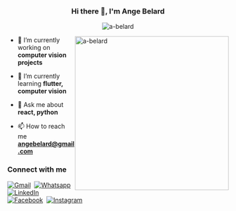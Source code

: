 <h3 align="center">Hi there 👋, I'm Ange Belard </h3>
<p align="center"><img src="https://readme-typing-svg.herokuapp.com?font=poppins&center=true&vCenter=true&size=16&lines=FULL+STACK+WEB+DEVELOPER;REACT+ON+MY+WAY;COMPUTER+VISION+ENTHUSIAST" alt="a-belard"/></p>
<img align="right" width="350px" style="margin: auto;" src="https://www.whoooa.rocks/illustrations/developer-1-solid.png" alt="a-belard"/>

- 🔭 I’m currently working on **computer vision projects**

- 🌱 I’m currently learning **flutter, computer vision**

- 💬 Ask me about **react, python**

- 📫 How to reach me **angebelard@gmail.com**


### Connect with me 
<!-- <img src="https://media.giphy.com/media/iY8CRBdQXODJSCERIr/giphy.gif" width="30px"> -->

<p>
	<a href="mailto:angebelard@gmail.com"><img img src="https://img.shields.io/badge/Gmail-D14836?style=for-the-badge&logo=gmail&logoColor=white" alt="Gmail"/></a>&nbsp;
	<a href="https://wa.me/0780578131"><img src="https://img.shields.io/badge/WhatsApp-25D366?style=for-the-badge&logo=whatsapp&logoColor=white" alt="Whatsapp"/></a>&nbsp;
	<a href="https://www.linkedin.com/in/ange-belard-r-b43552228/"><img src="https://img.shields.io/badge/linkedin-%230077B5.svg?style=for-the-badge&logo=linkedin&logoColor=white" alt="LinkedIn"/></a>&nbsp;
	<a href="https://www.facebook.com/angebelard"><img src="https://img.shields.io/badge/Facebook-%231877F2.svg?style=for-the-badge&logo=Facebook&logoColor=white" alt="Facebook"/></a>&nbsp;
	<a href="https://www.instagram.com/belix_2.0/"><img src="https://img.shields.io/badge/Instagram-%23E4405F.svg?style=for-the-badge&logo=Instagram&logoColor=white" alt="Instagram"/></a>
</p>


<!-- ### 🛠️ My Skills

#### 🧑‍💻 Languages

<p>
    	<a href="#"><img src="https://img.shields.io/badge/javascript-%23323330.svg?style=for-the-badge&logo=javascript&logoColor=%23F7DF1E"></a>&nbsp;
	<a href="#"><img src="https://img.shields.io/badge/python-3670A0?style=for-the-badge&logo=python&logoColor=ffdd54"></a>&nbsp;
	<a href="#"><img src="https://img.shields.io/badge/java-%23ED8B00.svg?style=for-the-badge&logo=java&logoColor=white"></a>&nbsp;
	<a href="#"><img src="https://img.shields.io/badge/dart-%230175C2.svg?style=for-the-badge&logo=dart&logoColor=white"></a>&nbsp;
	<a href="#"><img src="https://img.shields.io/badge/typescript-%23007ACC.svg?style=for-the-badge&logo=typescript&logoColor=white"></a>&nbsp;
	<a href="#"><img src="https://img.shields.io/badge/c-%2300599C.svg?style=for-the-badge&logo=c&logoColor=white"></a>&nbsp;
	<a href="#"><img src="https://img.shields.io/badge/c++-%2300599C.svg?style=for-the-badge&logo=c%2B%2B&logoColor=white"></a>&nbsp;
	<a href="#"><img src="https://img.shields.io/badge/html5-%23E34F26.svg?style=for-the-badge&logo=html5&logoColor=white"></a>&nbsp;
	<a href="#"><img src="https://img.shields.io/badge/css3-%231572B6.svg?style=for-the-badge&logo=css3&logoColor=white"></a>&nbsp;
	<a href="#"><img src="https://img.shields.io/badge/php-%23777BB4.svg?style=for-the-badge&logo=php&logoColor=white"></a>&nbsp;
	<a href="#"><img src="https://img.shields.io/badge/markdown-%23000000.svg?style=for-the-badge&logo=markdown&logoColor=white"></a>&nbsp;
</p>


#### 🧑‍💻 Frontend frameworks and libraies

<p>
    	<a href="#"><img src="https://img.shields.io/badge/react-%2320232a.svg?style=for-the-badge&logo=react&logoColor=%2361DAFB"></a>&nbsp;
	<a href="#"><img src="https://img.shields.io/badge/redux-%23593d88.svg?style=for-the-badge&logo=redux&logoColor=white"></a>&nbsp;
	<a href="#"><img src="ttps://img.shields.io/badge/Next-black?style=for-the-badge&logo=next.js&logoColor=white"></a>&nbsp;
	<a href="#"><img src="https://img.shields.io/badge/styled--components-DB7093?style=for-the-badge&logo=styled-components&logoColor=white"></a>&nbsp;
	<a href="#"><img src="https://img.shields.io/badge/threejs-black?style=for-the-badge&logo=three.js&logoColor=white"></a>&nbsp;
	<a href="#"><img src="https://img.shields.io/badge/angular-%23DD0031.svg?style=for-the-badge&logo=angular&logoColor=white"></a>&nbsp;
	<a href="#"><img src="https://img.shields.io/badge/CodeIgniter-%23EF4223.svg?style=for-the-badge&logo=codeIgniter&logoColor=white"></a>&nbsp;
	<a href="#"><img src="https://img.shields.io/badge/jquery-%230769AD.svg?style=for-the-badge&logo=jquery&logoColor=white"></a>&nbsp;
	<a href="#"><img src="https://img.shields.io/badge/MUI-%230081CB.svg?style=for-the-badge&logo=mui&logoColor=white"></a>&nbsp;
	<a href="#"><img src="https://img.shields.io/badge/SASS-hotpink.svg?style=for-the-badge&logo=SASS&logoColor=white"></a>&nbsp;
	<a href="#"><img src="https://img.shields.io/badge/tailwindcss-%2338B2AC.svg?style=for-the-badge&logo=tailwind-css&logoColor=white"></a>&nbsp;
</p>


#### 🧑‍💻 Backend frameworks and libraies

<p>
    	<a href="#"><img src="https://img.shields.io/badge/node.js-6DA55F?style=for-the-badge&logo=node.js&logoColor=white"></a>&nbsp;
	<a href="#"><img src="https://img.shields.io/badge/express.js-%23404d59.svg?style=for-the-badge&logo=express&logoColor=%2361DAFB"></a>&nbsp;
	<a href="#"><img src="https://img.shields.io/badge/django-%23092E20.svg?style=for-the-badge&logo=django&logoColor=white"></a>&nbsp;
	<a href="#"><img src="https://img.shields.io/badge/DJANGO-REST-ff1709?style=for-the-badge&logo=django&logoColor=white&color=ff1709&labelColor=gray"></a>&nbsp;
	<a href="#"><img src="https://img.shields.io/badge/flask-%23000.svg?style=for-the-badge&logo=flask&logoColor=white"></a>&nbsp;
	<a href="#"><img src="https://img.shields.io/badge/JWT-black?style=for-the-badge&logo=JSON%20web%20tokens"></a>&nbsp;
	<a href="#"><img src="https://img.shields.io/badge/nestjs-%23E0234E.svg?style=for-the-badge&logo=nestjs&logoColor=white"></a>&nbsp;
	<a href="#"><img src="https://img.shields.io/badge/spring-%236DB33F.svg?style=for-the-badge&logo=spring&logoColor=white"></a>&nbsp;
	<a href="#"><img src="https://img.shields.io/badge/Socket.io-black?style=for-the-badge&logo=socket.io&badgeColor=010101"></a>&nbsp;
	<a href="#"><img src="https://img.shields.io/badge/opencv-%23white.svg?style=for-the-badge&logo=opencv&logoColor=white"></a>&nbsp;
</p>


#### 🧑‍💻 Mobile frameworks

<p>
    	<a href="#"><img src="https://img.shields.io/badge/Flutter-%2302569B.svg?style=for-the-badge&logo=Flutter&logoColor=white"></a>&nbsp;
</p>


#### 🧑‍💻 ML / PL

<p>
    	<a href="#"><img src="https://img.shields.io/badge/numpy-%23013243.svg?style=for-the-badge&logo=numpy&logoColor=white"></a>&nbsp;
	<a href="#"><img src="https://img.shields.io/badge/pandas-%23150458.svg?style=for-the-badge&logo=pandas&logoColor=white"></a>&nbsp;
	<a href="#"><img src="https://img.shields.io/badge/numpy-%23013243.svg?style=for-the-badge&logo=numpy&logoColor=white"></a>&nbsp;
	<a href="#"><img src="https://img.shields.io/badge/cvzone-%23013243.svg?style=for-the-badge&logo=numpy&logoColor=white"></a>&nbsp;
</p>


#### 🏀 Design

<p>
    	<a href="#"><img src="https://img.shields.io/badge/figma-%23F24E1E.svg?style=for-the-badge&logo=figma&logoColor=white"></a>&nbsp;
	<a href="#"><img src="https://img.shields.io/badge/Adobe%20XD-470137?style=for-the-badge&logo=Adobe%20XD&logoColor=#FF61F6"></a>&nbsp;
	<a href="#"><img src="https://img.shields.io/badge/adobe%20illustrator-%23FF9A00.svg?style=for-the-badge&logo=adobe%20illustrator&logoColor=white"></a>&nbsp;
	<a href="#"><img src="https://img.shields.io/badge/blender-%23F5792A.svg?style=for-the-badge&logo=blender&logoColor=white"></a>&nbsp;
</p>


#### 🔣 Operating Systems
 
<p>
	<a href="#"><img src="https://img.shields.io/badge/Windows-0078D6?style=for-the-badge&logo=windows&logoColor=white"></a>&nbsp;
    	<a href="#"><img src="https://img.shields.io/badge/Linux-FCC624?style=for-the-badge&logo=linux&logoColor=black"></a>&nbsp;
    	<a href="#"><img src="https://img.shields.io/badge/Kali-268BEE?style=for-the-badge&logo=kalilinux&logoColor=white"></a>&nbsp;
	<a href="#"><img src="(https://img.shields.io/badge/Ubuntu-E95420?style=for-the-badge&logo=ubuntu&logoColor=white"></a>&nbsp;
	<a href="#"><img src="https://img.shields.io/badge/-Zorin%20OS-%2310AAEB?style=for-the-badge&logo=zorin&logoColor=white"></a>&nbsp;	  
</p> -->


<!-- ### 🔥 Streak Stats

<img src="https://github-readme-streak-stats.herokuapp.com?user=a-belard&theme=github-dark-blue&date_format=M%20j%5B%2C%20Y%5D" alt="a-belard"/>


### 📊 Github Stats


<p style="display:flex; gap: 10px">
    	<img align="left" alt="a-belard's Github Stats" src="https://github-readme-stats.vercel.app/api?username=a-belard&show_icons=true&count_private=true&theme=algolia" height="192px"/>
	 <img src="https://github-readme-stats.vercel.app/api/top-langs?username=a-belard&langs_count=10&show_icons=true&locale=en&layout=compact&theme=algolia" alt="a-belard" height="192px"/>
  </p> -->

<!--   <summary><b>⚡ Recent GitHub Activity</b></summary>
  <br/>
   <a href="https://github.com/a-belard"><img alt="a-belard's Activity Graph" src="https://activity-graph.herokuapp.com/graph?username=a-belard&custom_title=a-belard's%20Contribution%20Graph&theme=react-dark" /></a>
  <br/>
